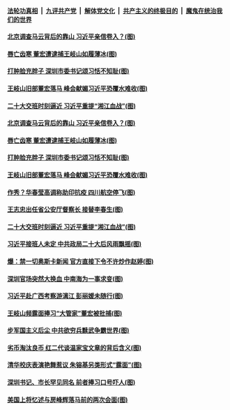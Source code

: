 ####  [法轮功真相](../../../../basic/blob/master/README.md?t=04281808) &nbsp;|&nbsp; [九评共产党](../../../../9ping.md/blob/master/README.md?t=04281808) &nbsp;|&nbsp; [解体党文化](../../../../jtdwh.md/blob/master/README.md?t=04281808)  &nbsp;|&nbsp; [共产主义的终极目的](../../../../gczydzjmd.md/blob/master/README.md?t=04281808) &nbsp;|&nbsp; [魔鬼在统治我们的世界](../../../../mgztzwmdsj.md/blob/master/README.md?t=04281808) 

#### [北京调查马云背后的靠山 习近平亲信卷入？(图)](../pages/p2/970095.md?t=04281808) 

#### [唇亡齿寒 董宏遭逮捕王岐山如履薄冰(图)](../pages/p2/970074.md?t=04281808) 


#### [打肿脸充胖子 深圳市委书记颂习恬不知耻(图)](../pages/p2/970086.md?t=04281808) 

#### [王岐山旧部董宏落马 峰会献媚习近平恐覆水难收(图)](../pages/p2/970055.md?t=04281808) 

#### [二十大交班时刻逼近 习近平重提“湘江血战”(图)](../pages/p2/969980.md?t=04281808) 

#### [北京调查马云背后的靠山 习近平亲信卷入？(图)](../pages/p2/970095.md?t=04281808) 

#### [唇亡齿寒 董宏遭逮捕王岐山如履薄冰(图)](../pages/p2/970074.md?t=04281808) 


#### [打肿脸充胖子 深圳市委书记颂习恬不知耻(图)](../pages/p2/970086.md?t=04281808) 

#### [王岐山旧部董宏落马 峰会献媚习近平恐覆水难收(图)](../pages/p2/970055.md?t=04281808) 

#### [作秀？华春莹高调称助印抗疫 四川航空停飞(图)](../pages/p2/970010.md?t=04281808) 

#### [王志忠出任省公安厅督察长 接替李春生(图)](../pages/p2/969999.md?t=04281808) 


#### [二十大交班时刻逼近 习近平重提“湘江血战”(图)](../pages/p2/969980.md?t=04281808) 

#### [习近平接班人未定 中共政局二十大后风雨飘摇(图)](../pages/p2/969974.md?t=04281808) 


#### [爆：禁一切奥斯卡新闻 官方直接下令不许炒作赵婷(图)](../pages/p2/969951.md?t=04281808) 

#### [深圳官场突然大换血 中南海为一事求变(图)](../pages/p2/969955.md?t=04281808) 

#### [习近平赴广西考察游漓江 彭丽媛未随行(图)](../pages/p2/969919.md?t=04281808) 

#### [王岐山频露面捧习“大管家”董宏被批捕(图)](../pages/p2/969916.md?t=04281808) 

#### [步军国主义后尘 中共欲穷兵黩武争霸世界(图)](../pages/p2/969882.md?t=04281808) 

#### [劣币淘汰良币 红二代谈温家宝文章的背后含义(图)](../pages/p2/969900.md?t=04281808) 

#### [清华校庆表演艳舞惹议 朱镕基另类形式“露面”(图)](../pages/p2/969883.md?t=04281808) 

#### [深圳书记、市长罕见同名 前者捧习口号吓人(图)](../pages/p2/969832.md?t=04281808) 

#### [美国上将忆述与房峰辉落马前的两次会面(图)](../pages/p2/969822.md?t=04281808) 

